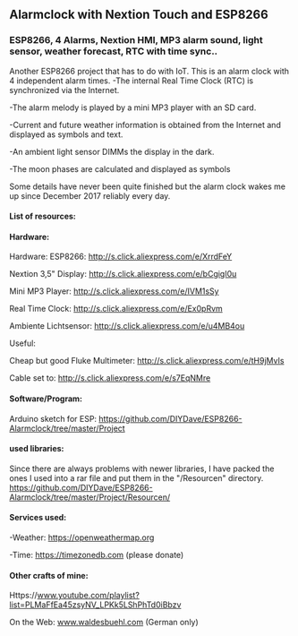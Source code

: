 ## Alarmclock with Nextion Touch and ESP8266

### ESP8266, 4 Alarms, Nextion HMI, MP3 alarm sound, light sensor, weather forecast, RTC with time sync..

Another ESP8266 project that has to do with IoT.
This is an alarm clock with 4 independent alarm times.
-The internal Real Time Clock (RTC) is synchronized via the Internet.

-The alarm melody is played by a mini MP3 player with an SD card.

-Current and future weather information is obtained from the Internet and displayed as symbols and text.

-An ambient light sensor DIMMs the display in the dark.

-The moon phases are calculated and displayed as symbols

Some details have never been quite finished but the alarm clock wakes me up since December 2017 reliably every day.

#### List of resources:

#### Hardware:
Hardware:
ESP8266:                     http://s.click.aliexpress.com/e/XrrdFeY

Nextion 3,5" Display:        http://s.click.aliexpress.com/e/bCgigI0u

Mini MP3 Player:             http://s.click.aliexpress.com/e/IVM1sSy

Real Time Clock:             http://s.click.aliexpress.com/e/Ex0pRvm

Ambiente Lichtsensor:        http://s.click.aliexpress.com/e/u4MB4ou

Useful:

Cheap but good Fluke Multimeter: http://s.click.aliexpress.com/e/tH9jMvIs

Cable set to:                 http://s.click.aliexpress.com/e/s7EqNMre


#### Software/Program:

Arduino sketch for ESP: https://github.com/DIYDave/ESP8266-Alarmclock/tree/master/Project

#### used libraries:
Since there are always problems with newer libraries, I have packed the ones I used into a rar file and put them in the "/Resourcen" directory.
https://github.com/DIYDave/ESP8266-Alarmclock/tree/master/Project/Resourcen/

#### Services used:
-Weather:     https://openweathermap.org

-Time:        https://timezonedb.com (please donate)

#### Other crafts of mine:

Https://www.youtube.com/playlist?list=PLMaFfEa45zsyNV_LPKk5LShPhTd0iBbzv

On the Web: 
www.waldesbuehl.com
(German only)
